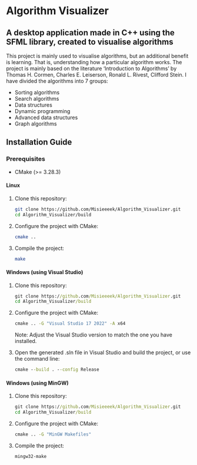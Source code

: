 # Algorithm Visualizer

## A desktop application made in C++ using the SFML library, created to visualise algorithms

This project is mainly used to visualise algorithms, but an additional benefit is learning. That is, understanding how a particular algorithm works. The project is mainly based on the literature ‘Introduction to Algorithms’ by Thomas H. Cormen, Charles E. Leiserson, Ronald L. Rivest, Clifford Stein.
I have divided the algorithms into 7 groups:

- Sorting algorithms
- Search algorithms
- Data structures
- Dynamic programming
- Advanced data structures
- Graph algorithms

## Installation Guide

### Prerequisites

- CMake (>= 3.28.3)

#### Linux

1. Clone this repository:
   ```bash
   git clone https://github.com/Misieeeek/Algorithm_Visualizer.git
   cd Algorithm_Visualizer/build
   ```
2. Configure the project with CMake:
   ```bash
   cmake ..
   ```
3. Compile the project:
   ```bash
   make
   ```

#### Windows (using Visual Studio)

1. Clone this repository:
   ```cmd
   git clone https://github.com/Misieeeek/Algorithm_Visualizer.git
   cd Algorithm_Visualizer/build
   ```
2. Configure the project with CMake:

   ```cmd
   cmake .. -G "Visual Studio 17 2022" -A x64
   ```

   Note: Adjust the Visual Studio version to match the one you have installed.

3. Open the generated .sln file in Visual Studio and build the project, or use the command line:
   ```cmd
   cmake --build . --config Release
   ```

#### Windows (using MinGW)

1. Clone this repository:
   ```cmd
   git clone https://github.com/Misieeeek/Algorithm_Visualizer.git
   cd Algorithm_Visualizer/build
   ```
2. Configure the project with CMake:

   ```cmd
   cmake .. -G "MinGW Makefiles"
   ```

3. Compile the project:
   ```cmd
   mingw32-make
   ```
